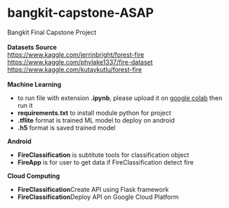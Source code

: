 # bangkit-capstone-ASAP
Bangkit Final Capstone Project<br>
<br><b> Datasets Source </b>
<br>https://www.kaggle.com/jerrinbright/forest-fire
<br>https://www.kaggle.com/phylake1337/fire-dataset
<br>https://www.kaggle.com/kutaykutlu/forest-fire<br>
<br><b>Machine Learning</b>
<ul>
  <li>to run file with extension <b>.ipynb</b>, please upload it on <a href="https://colab.research.google.com/">google colab</a> then run it</li>
  <li><b>requirements.txt</b> to install module python for project</li>
  <li><b>.tflite</b> format is trained ML model to deploy on android</li>
  <li><b>.h5</b> format is saved trained model</li>
</ul>

<b>Android</b>
<ul>
  <li><b>FireClassification</b> is subtitute tools for classification object</li>
  <li><b>FireApp</b> is for user to get data if FireClassification detect fire</li>
</ul>

<b>Cloud Computing</b>
<ul>
  <li><b>FireClassification</b>Create API using Flask framework</li>
  <li><b>FireClassification</b>Deploy API on Google Cloud Platform</li>
</ul>



